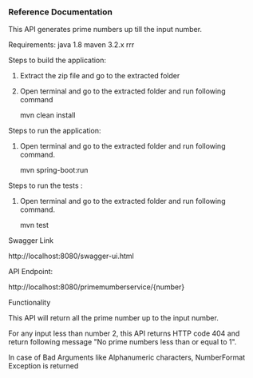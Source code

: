 ### Reference Documentation
This API generates prime numbers up till the input number.

Requirements:
java 1.8 
maven 3.2.x  rrr

Steps to build the application:

1. Extract the zip file and go to the extracted folder
2. Open terminal and go to the extracted folder and run following command
 
    mvn clean install

Steps to run the application:

1. Open terminal and go to the extracted folder and run following command.
   
    mvn spring-boot:run

Steps to run the tests :

1. Open terminal and go to the extracted folder and run following  command.
  
    mvn test


Swagger Link

http://localhost:8080/swagger-ui.html

API Endpoint:

http://localhost:8080/primemumberservice/{number}


Functionality

This API will return all the prime number up to the input number.

For any input less than number 2, this API returns HTTP code 404 and return following message "No prime numbers less than or equal to 1".

In case of Bad Arguments like Alphanumeric characters,  NumberFormat Exception is returned



